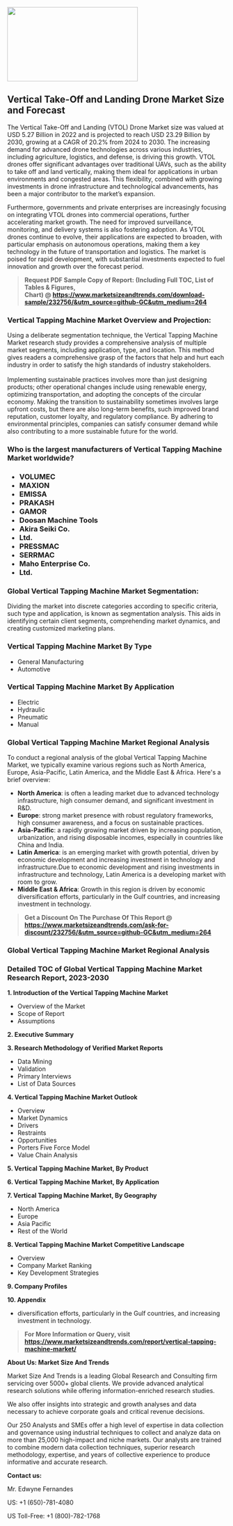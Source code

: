 <p><img class="alignnone size-medium wp-image-20088" src="https://ffe5etoiles.com/wp-content/uploads/2024/12/MST1-300x171.png" alt="" width="300" height="171" /></p><h2>Vertical Take-Off and Landing Drone Market Size and Forecast</h2><p>The Vertical Take-Off and Landing (VTOL) Drone Market size was valued at USD 5.27 Billion in 2022 and is projected to reach USD 23.29 Billion by 2030, growing at a CAGR of 20.2% from 2024 to 2030. The increasing demand for advanced drone technologies across various industries, including agriculture, logistics, and defense, is driving this growth. VTOL drones offer significant advantages over traditional UAVs, such as the ability to take off and land vertically, making them ideal for applications in urban environments and congested areas. This flexibility, combined with growing investments in drone infrastructure and technological advancements, has been a major contributor to the market’s expansion.</p><p>Furthermore, governments and private enterprises are increasingly focusing on integrating VTOL drones into commercial operations, further accelerating market growth. The need for improved surveillance, monitoring, and delivery systems is also fostering adoption. As VTOL drones continue to evolve, their applications are expected to broaden, with particular emphasis on autonomous operations, making them a key technology in the future of transportation and logistics. The market is poised for rapid development, with substantial investments expected to fuel innovation and growth over the forecast period.</p></p><blockquote id="" class=""><strong>Request PDF Sample Copy of Report: (Including Full TOC, List of Tables &amp; Figures, Chart)&nbsp;@&nbsp;<strong><a href="https://www.marketsizeandtrends.com/download-sample/232756/&utm_source=github-GC&utm_medium=264" target="_blank">https://www.marketsizeandtrends.com/download-sample/232756/&utm_source=github-GC&utm_medium=264</a></strong></strong></blockquote><h3 id="" class="">Vertical Tapping Machine Market&nbsp;Overview and Projection:</h3><p id="" class="">Using a deliberate segmentation technique, the Vertical Tapping Machine Market research study provides a comprehensive analysis of multiple market segments, including application, type, and location. This method gives readers a comprehensive grasp of the factors that help and hurt each industry in order to satisfy the high standards of industry stakeholders. <br /> <br />Implementing sustainable practices involves more than just designing products; other operational changes include using renewable energy, optimizing transportation, and adopting the concepts of the circular economy. Making the transition to sustainability sometimes involves large upfront costs, but there are also long-term benefits, such improved brand reputation, customer loyalty, and regulatory compliance. By adhering to environmental principles, companies can satisfy consumer demand while also contributing to a more sustainable future for the world.</p><h3 id="" class="">Who is the largest manufacturers of&nbsp;Vertical Tapping Machine Market worldwide?</h3><h3 class=""><p><ul><li>VOLUMEC </li><li> MAXION </li><li> EMISSA </li><li> PRAKASH </li><li> GAMOR </li><li> Doosan Machine Tools </li><li> Akira Seiki Co. </li><li> Ltd. </li><li> PRESSMAC </li><li> SERRMAC </li><li> Maho Enterprise Co. </li><li> Ltd.</li></ul></p></h3><h3 id="" class="">Global&nbsp;Vertical Tapping Machine Market Segmentation:</h3><p id="" class="">Dividing the market into discrete categories according to specific criteria, such type and application, is known as segmentation analysis. This aids in identifying certain client segments, comprehending market dynamics, and creating customized marketing plans.</p><h3 id="" class="">Vertical Tapping Machine Market&nbsp;By Type</h3><p><p><ul><li>General Manufacturing</li><li> Automotive</p></li></ul></p></p><h3 id="" class="">Vertical Tapping Machine Market&nbsp;By Application</h3><p class=""><p><ul><li>Electric</li><li> Hydraulic</li><li> Pneumatic</li><li> Manual</li></ul></p></p><h3 id="" class="">Global Vertical Tapping Machine Market Regional Analysis</h3><p id="" class="">To conduct a regional analysis of the global Vertical Tapping Machine Market, we typically examine various regions such as North America, Europe, Asia-Pacific, Latin America, and the Middle East &amp; Africa. Here's a brief overview:</p><ul><li><strong>North America</strong>: is often a leading market due to advanced technology infrastructure, high consumer demand, and significant investment in R&amp;D.</li><li><strong>Europe</strong>: strong market presence with robust regulatory frameworks, high consumer awareness, and a focus on sustainable practices.</li><li><strong>Asia-Pacific</strong>: a rapidly growing market driven by increasing population, urbanization, and rising disposable incomes, especially in countries like China and India.</li><li><strong>Latin America</strong>: is an emerging market with growth potential, driven by economic development and increasing investment in technology and infrastructure.Due to economic development and rising investments in infrastructure and technology, Latin America is a developing market with room to grow.</li><li><strong>Middle East &amp; Africa</strong>: Growth in this region is driven by economic diversification efforts, particularly in the Gulf countries, and increasing investment in technology.</li></ul><blockquote id="" class=""><strong>Get a Discount On The Purchase Of This Report @ <strong><a href="https://www.marketsizeandtrends.com/ask-for-discount/232756/&utm_source=github-GC&utm_medium=264" target="_blank">https://www.marketsizeandtrends.com/ask-for-discount/232756/&utm_source=github-GC&utm_medium=264</a></strong></strong></blockquote><h3 id="" class="">Global Vertical Tapping Machine Market Regional Analysis</h3><h3 id="" class="">Detailed TOC of Global Vertical Tapping Machine Market Research Report, 2023-2030</h3><p id="" class=""><strong>1. Introduction of the Vertical Tapping Machine Market</strong></p><ul><li>Overview of the Market</li><li>Scope of Report</li><li>Assumptions</li></ul><p id="" class=""><strong>2. Executive Summary</strong></p><p id="" class=""><strong>3. Research Methodology of Verified Market Reports</strong></p><ul><li>Data Mining</li><li>Validation</li><li>Primary Interviews</li><li>List of Data Sources</li></ul><p id="" class=""><strong>4. Vertical Tapping Machine Market Outlook</strong></p><ul><li>Overview</li><li>Market Dynamics</li><li>Drivers</li><li>Restraints</li><li>Opportunities</li><li>Porters Five Force Model</li><li>Value Chain Analysis</li></ul><p id="" class=""><strong>5. Vertical Tapping Machine Market, By Product</strong></p><p id="" class=""><strong>6. Vertical Tapping Machine Market, By Application</strong></p><p id="" class=""><strong>7. Vertical Tapping Machine Market, By Geography</strong></p><ul><li>North America</li><li>Europe</li><li>Asia Pacific</li><li>Rest of the World</li></ul><p id="" class=""><strong>8. Vertical Tapping Machine Market Competitive Landscape</strong></p><ul><li>Overview</li><li>Company Market Ranking</li><li>Key Development Strategies</li></ul><p id="" class=""><strong>9. Company Profiles</strong></p><p id="" class=""><strong>10. Appendix</strong></p><ul><li>diversification efforts, particularly in the Gulf countries, and increasing investment in technology.</li></ul><blockquote id="" class=""><strong>For More Information or Query, visit <strong><strong><a href="https://www.marketsizeandtrends.com/report/vertical-tapping-machine-market/" target="_blank">https://www.marketsizeandtrends.com/report/vertical-tapping-machine-market/</a></strong></strong></strong></blockquote><p id="" class=""><strong>About Us: Market Size And Trends</strong></p><p id="" class="">Market Size And Trends is a leading Global Research and Consulting firm servicing over 5000+ global clients. We provide advanced analytical research solutions while offering information-enriched research studies.</p><p id="" class="">We also offer insights into strategic and growth analyses and data necessary to achieve corporate goals and critical revenue decisions.</p><p id="" class="">Our 250 Analysts and SMEs offer a high level of expertise in data collection and governance using industrial techniques to collect and analyze data on more than 25,000 high-impact and niche markets. Our analysts are trained to combine modern data collection techniques, superior research methodology, expertise, and years of collective experience to produce informative and accurate research.</p><p id="" class=""><strong>Contact us:</strong></p><p id="" class="">Mr. Edwyne Fernandes</p><p id="" class="">US: +1 (650)-781-4080</p><p id="" class="">US Toll-Free: +1 (800)-782-1768</p>
